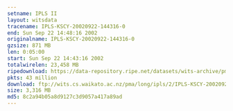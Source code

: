 ```yaml
---
setname: IPLS II
layout: witsdata
tracename: IPLS-KSCY-20020922-144316-0
end: Sun Sep 22 14:48:16 2002
originalname: IPLS-KSCY-20020922-144316-0
gzsize: 871 MB
len: 0:05:00
start: Sun Sep 22 14:43:16 2002
totalwirelen: 23,458 MB
ripedownload: https://data-repository.ripe.net/datasets/wits-archive/pma/long/ipls/2/IPLS-KSCY-20020922-144316-0.gz
pkts: 43 million
download: ftp://wits.cs.waikato.ac.nz/pma/long/ipls/2/IPLS-KSCY-20020922-144316-0.gz
size: 3,316 MB
md5: 8c2a94b05a8d9127c3d9057a417a89ad
---
```

